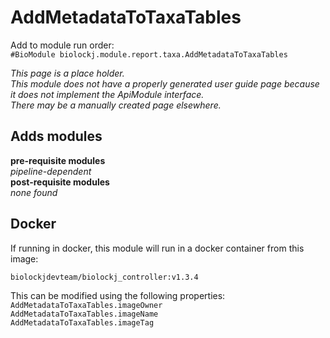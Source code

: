 # AddMetadataToTaxaTables
Add to module run order:                    
`#BioModule biolockj.module.report.taxa.AddMetadataToTaxaTables`

*This page is a place holder.*                   
*This module does not have a properly generated user guide page because it does not implement the ApiModule interface.*                   
*There may be a manually created page elsewhere.*

## Adds modules 
**pre-requisite modules**                    
*pipeline-dependent*                   
**post-requisite modules**                    
*none found*                   

## Docker 
If running in docker, this module will run in a docker container from this image:<br>
```
biolockjdevteam/biolockj_controller:v1.3.4
```
This can be modified using the following properties:<br>
`AddMetadataToTaxaTables.imageOwner`<br>
`AddMetadataToTaxaTables.imageName`<br>
`AddMetadataToTaxaTables.imageTag`<br>

